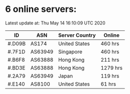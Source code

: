 # 6 online servers:

Latest update at: Thu May 14 16:10:09 UTC 2020

| ID | ASN | Server Country | Online |
| -- | --- | -------------- | ------ |
| #.D09B | AS174 | United States | 460 hrs |
| #.7F1D | AS63949 | Singapore | 460 hrs |
| #.B6F8 | AS63888 | Hong Kong | 211 hrs |
| #.BD3E | AS63888 | Hong Kong | 1279 hrs |
| #.2A79 | AS63949 | Japan | 119 hrs |
| #.E140 | AS8100 | United States | 61 hrs |

